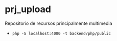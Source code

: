 # prj_upload
Repositorio de recursos principalmente multimedia

- `php -S localhost:4000 -t backend/php/public`
